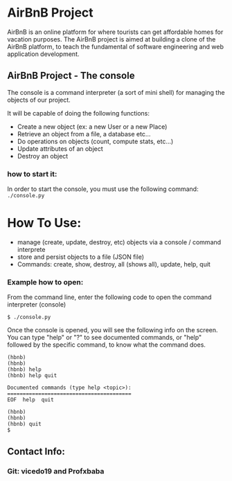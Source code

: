 # AirBnB Project

AirBnB is an online platform for where tourists can get affordable homes for vacation purposes. The AirBnB project is aimed at building a clone of the AirBnB platform, to teach the fundamental of software engineering and web application development.

## AirBnB Project - The console

The console is a command interpreter (a sort of mini shell) for managing the objects of our project.

It will be capable of doing the following functions:

- Create a new object (ex: a new User or a new Place)
- Retrieve an object from a file, a database etc…
- Do operations on objects (count, compute stats, etc…)
- Update attributes of an object
- Destroy an object


###  how to start it:
In order to start the console, you must use the following command:
```./console.py```

# How To Use:

- manage (create, update, destroy, etc) objects via a console / command interprete
- store and persist objects to a file (JSON file)
- Commands: create, show, destroy, all (shows all), update, help, quit

### Example how to open:

From the command line, enter the following code to open the command interpreter (console)
```
$ ./console.py
```

Once the console is opened, you will see the following info on the screen.
You can type "help" or "?" to see documented commands, or "help" followed by the specific command, to know what the command does.

```
(hbnb) 
(hbnb) 
(hbnb) help
(hbnb) help quit

Documented commands (type help <topic>):
========================================
EOF  help  quit

(hbnb) 
(hbnb) 
(hbnb) quit
$
```

## Contact Info:
### Git: vicedo19 and Profxbaba


